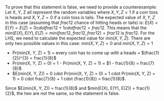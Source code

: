 To prove that this statement is false, we need to provide a counterexample:
Let X, Y, Z all represent the random variables where $X, Y, Z = 1$ if a coin toss is heads and $X, Y, Z = 0$ if a coin toss is tails.
The expected value of $X, Y, Z$ in this case (assuming that $frac{1}{2}$ chance of hitting heads or tails) is: $E(X) = E(Y) = E(Z) = 0 cdot frac{1}{2} + 1 cdot frac{1}{2} = frac{1}{2}$.
This means that the $min(E(X), E(Y), E(Z) = min(frac{1}{2}, frac{1}{2}, frac{1}{2}) = frac{1}{2}$ is $frac{1}{2}$.
For the LHS, we need to calculate the expected value for $min(X, Y, Z)$. There are only two possible values in this case: $min(X, Y, Z) = 0$ and $min(X, Y, Z) = 1$

<ul>
<li> Pr(min(X, Y, Z) = 1) = every coin has to come up with a heads = $(frac{1}{2})^{3} = frac{1}{8}$
<li> Pr(min(X, Y, Z) = 0) = 1 - Pr(min(X, Y, Z) = 1) = $1 - frac{1}{8} = frac{7}{8}$
<li> $E(min(X, Y, Z)) = 0 cdot Pr(min(X, Y, Z) = 0) + 1 cdot Pr(min(X, Y, Z) = 1) = 0 cdot frac{7}{8} + 1 cdot (frac{1}{8}) = frac{1}{8}$.
</ul>
Since $E(min(X, Y, Z)) = frac{1}{8}$ and $min(E(X), E(Y), E(Z)) = frac{1}{2}$, the two are not the same, so the statement is false.
